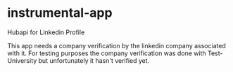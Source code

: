 # instrumental-app
Hubapi for Linkedin Profile

This app needs a company verification by the linkedin company associated with it. 
For testing purposes the company verification was done with Test-University but unfortunately it hasn't verified yet.
